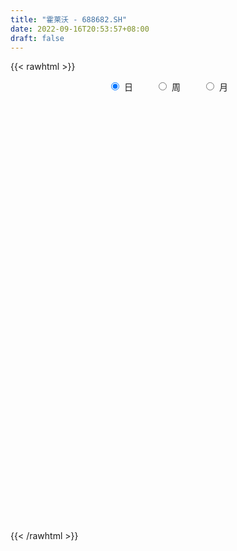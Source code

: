 ```yaml
---
title: "霍莱沃 - 688682.SH"
date: 2022-09-16T20:53:57+08:00
draft: false
---
```

{{< rawhtml >}}
    <div style="text-align: center">
        <label style="padding: 1rem;"><input style="margin-right: .5rem" type="radio" name="period" value="D" checked onclick="period_change(this)">日</label>
        <label style="padding: 1rem;"><input style="margin-right: .5rem" type="radio" name="period" value="W" onclick="period_change(this)">周</label>
        <label style="padding: 1rem;"><input style="margin-right: .5rem" type="radio" name="period" value="M" onclick="period_change(this)">月</label>
    </div>
    <div id="chart" style="height: 700px;"></div> 
    <script type="text/javascript">
        const D_v = [63483.1,44118.74,27507.6,19238.45,16307.64,13923.57,10720.46,11139.94,18032.72,8256.19,7129.78,10969.49,9507.87,8092.92,5435.3,6164.97,6404.28,7325.13,6624.06,5702.15,5907.71,3489.37,3836.79,4990.1,6204.03,4384.76,11702.09,12551.07,14390.25,11000.32,8778.28,5286.57,9013.99,5680.66,5341.83,7587.58,3989.51,3061.07,4338.43,5808.79,10730.9,9901.05,16680.92,16139.35,10410.91,17706.35,15909.95,11709.84,11124.5,13357.62,26136.52,17839.34,13068.48,11870.87,17210.14,15485.46,14764.85,10189.77,8150.78,7421.13,5997.94,8431.39,6873.78,7659.59,10556.9,7911.39,6433.87,7299.35,6446.53,4659.04,5849.73,4390.34,21506.49,9821.42,8701.9,7686.22,8571.77,6380.51,8277.42,7557.02,6895.56,11111.62,7368.55,5400.63,6529.5,5196.71,6652.79,5258.05,2934.32,4801.84,3965.91,2902.05,4507.54,2146.73,2898.57,2813.74,2194.43,5878.46,5568.17,3181.71,3076.69,2195.89,3283.17,3614.65,3550.05,3831.34,3219.5,2178.39,2988.86,1650.0,2902.48,1852.85,3932.03,2941.71,2704.58,2221.21,1697.01,2353.27,1415.0,1480.49,4206.1,2937.44,2143.88,6970.54,5506.31,6876.4,3982.73,11074.64,6842.77,6393.81,3820.71,4958.38,6742.07,3663.82,4071.04,3190.05,5004.37,3781.86,4083.02,3105.18,1609.3,2823.44,1915.35,3702.61,3917.41,3651.65,2278.5,6289.38,4376.83,8400.25,6546.1,5296.95,3119.92,4310.14,4311.44,9202.09,5579.65,3962.17,3013.97,3385.38,4024.86,5537.2,3450.53,3892.48,2899.9,3878.2,2110.59,3053.01,2072.33,2390.2,2504.81,2959.97,2630.87,2423.07,3423.42,1734.17,2076.46,2147.88,1462.96,2358.75,3650.53,2068.63,4117.88,1948.66,2131.77,2222.29,2845.18,1904.76,1384.9,1012.55,2800.04,2436.83,1235.52,1693.51,784.81,944.45,1732.97,1273.64,1203.63,1355.25,1809.93,939.6,1141.11,2006.99,2723.27,2956.52,2055.77,1904.85,4240.16,5259.11,1970.76,1549.67,1230.91,1886.13,2769.66,1387.95,1429.6,1144.76,1403.47,2128.48,2072.29,5042.26,5657.34,3829.29,2580.19,3322.41,2144.28,1685.81,4837.67,2012.95,1616.56,1563.71,2310.22,2449.63,2329.51,2010.07,1901.5,1897.99,1724.75,3412.69,1352.43,1360.72,1821.21,1653.98,1863.76,2943.4,2679.52,1711.98,2225.7,3304.03,3066.14,1915.91,1564.89,1425.38,1918.11,1326.23,828.65,1136.02,879.32,1250.4,1300.09,1113.14,3078.07,3115.17,1986.8,2840.63,1964.49,2171.88,2033.38,1770.44,3463.68,3629.48,3189.54,3189.96,2370.47,2136.8,2337.66,1782.02,1563.34,1555.9,1074.43,2564.24,1816.4,3165.82,5290.04,2325.11,3930.45,5011.13,3123.01,2370.96,2661.11,3476.72,2894.82,3160.25,2659.32,1910.88,1875.08,1413.67,1873.28,2165.57,3269.98,3077.72,2695.48,3582.89,3048.61,1619.64,2804.72,5523.17,8000.9,4150.01,6743.79,4667.28,7535.66,15897.0,4889.41,14758.51,11402.72,6683.81,7344.05,10519.09,7922.32,4514.89,5462.67,3006.98,4283.35,4053.96,3741.42,2202.95,4609.54,3101.72,2926.48,3127.65,3031.46,3407.73,3504.05,4667.69,5035.28,4114.99,4677.97,2356.61,2260.15,3277.83,4749.56,4780.04,4184.15]
const D_histogram = [0.0,-1.135954416,-1.5886143781,-1.7062640422,-1.8042668953,-1.7026544652,-1.4307861457,-1.4888592863,-1.8947144441,-2.1240925001,-2.0702774148,-1.6596517442,-1.2601071624,-1.1248969798,-1.0303406935,-0.7156232114,-0.3837172394,0.0541185665,0.2302252834,0.510773757,0.5167195968,0.5507242443,0.664371834,0.8191898915,0.9668555237,0.9979853566,1.4461150381,1.7325167669,2.2463944077,2.1700732923,1.8135029561,1.620030236,1.6443619302,1.4262143606,1.267210682,0.8731174171,0.4881897167,0.1523233897,0.0654929143,0.1723409965,0.5739167288,0.7696347864,1.4682314521,2.1663623913,2.709071225,4.3080251791,4.9552376905,4.8470997239,3.8415000868,4.4622601811,5.9614001815,6.6272475415,6.7756767523,6.7329275252,4.8367224217,4.6094304328,3.8098977414,2.4417796619,1.0387076325,0.1558854328,-0.5827596083,-0.7672386912,-1.1086046205,-1.3600420297,-2.4775912441,-3.5817376625,-4.2572507493,-5.2475941088,-5.2265023311,-5.1114024527,-4.3082653484,-1.7391878472,0.1225255844,0.6286901757,1.3829997087,1.8378852873,2.0847210856,2.0309400543,1.551441406,1.2223807811,0.7838192333,-0.7366560636,-1.9138349347,-2.3375198659,-3.2486507077,-3.2065347468,-3.4316763623,-3.8704382627,-4.0494249297,-4.3966980754,-4.313873902,-4.1065923368,-4.3927013149,-4.3127457725,-4.3493451898,-4.0329907202,-3.4849344686,-2.7779776343,-2.6990421544,-2.2656960679,-2.0330071829,-1.8334569134,-1.9711130679,-2.0742041215,-2.0938063978,-2.451587426,-2.2324535956,-2.1373905078,-2.255497824,-1.9993826787,-2.1704358268,-1.8780054933,-1.0380878316,-0.1966225987,0.2696597381,0.7967296534,1.4154172243,1.7572036532,1.8313978186,1.7789464318,1.7779136401,1.5696237639,1.5131865263,2.3115056318,2.6073635392,3.1565116462,2.9720025151,1.7242819129,0.7561513673,0.5955834811,0.3438867269,0.6460924228,1.2921986323,1.3939857529,1.7038575711,1.7111251327,1.8958640342,2.1740040975,1.9321079077,1.4925172103,1.1815922207,0.906844444,0.6045663834,0.6983612596,0.9400864244,1.0076373765,0.8708368352,1.3054754161,1.4911421358,1.5618715596,2.0204382377,2.1790796124,2.1613397001,1.8427036609,1.0761120442,1.6261875758,1.8381332863,1.8611363519,1.7787731857,1.5349054404,1.3988446317,1.6935928521,1.5306765279,0.9678938772,0.5927644851,0.7313669624,0.3846749443,-0.2048586573,-0.7090983649,-1.2358510468,-1.7673442534,-1.735126819,-1.7244830552,-1.8765129845,-2.5113738295,-2.8284804376,-3.1747965099,-3.2683320386,-3.4686839806,-3.4706034097,-3.3037622888,-2.9947090477,-1.7545679033,-1.0895139498,-0.8772821148,-0.6057229468,-0.4885230298,-0.397798028,-0.8629464821,-1.0981321769,-1.6734041123,-1.9626340137,-1.9827437301,-2.1547091319,-2.1226640496,-1.8625881746,-2.1792660066,-1.9475322451,-1.4435914317,-1.0059528588,-0.4160928625,-0.1622096083,0.1463956759,0.3374949568,1.2999516638,1.8826176841,2.1209272942,2.3934703832,2.6064630341,2.8913835151,2.5935931101,2.2689311212,1.6291206627,1.0941094996,0.3912372616,-0.0618047116,-0.296715419,-0.6065531696,-1.2443957417,-1.4708116494,-1.6302629755,-2.0802831825,-2.4939175078,-2.4387344553,-2.2657296292,-2.3801604582,-2.1227912544,-1.9307706351,-2.09361398,-1.7916563659,-1.5591987064,-1.3814870639,-1.2417037072,-1.1295524691,-0.9461277466,-0.9411928989,-0.8477726363,-0.913731073,-0.8468538793,-0.3747379921,0.0422137088,0.3834907567,0.8883156281,1.0791493058,1.1794168248,0.9852313217,0.5506046886,0.4750082483,0.0842369087,0.6827998291,1.2833164235,1.8570342996,2.1511802257,2.3365653022,2.3927887703,2.3685897407,2.1590272948,2.1309941241,2.0104123937,1.8386673892,1.7034843617,1.6103760211,1.9800862667,1.9944043513,1.8393855365,2.0039984023,1.7648018501,1.7953924863,1.8636640334,1.9509175542,2.2356919733,2.4883131013,2.5908242482,2.1750702661,1.5942663941,1.2067742098,0.7857008519,0.5278734512,0.1440854691,0.064898919,-0.0739986612,-0.1541655071,-2.7048304614,-4.1624284195,-4.8770962228,-4.906498503,-4.6997964646,-4.2054720052,-3.8120428729,-3.4069967427,-3.1408779966,-2.8601379031,-2.6952177839,-2.4822257281,-1.9753004736,-1.524471745,-1.2476626941,-1.1011655676,-0.9898229656,-0.5709670896,-0.0808555276,0.349275643,0.7446332519,1.1959667291,1.4396574192,1.4994932722,1.604102235,1.8163408201,2.1260844032,2.3380130293,2.4045479584,2.4526712224,2.6413239128,2.6290085268,2.6162100054,3.3253380794,3.9712286148,3.9034165086,3.6771269903,2.9835696513,2.0196752147,1.4447202538,0.9565974289,0.6114012478,0.5518186005,0.0942924867,-0.3087279751,-0.5759826182,-1.0478675986,-1.4658086943,-1.7353440414,-1.7399762823,-1.7147626609,-1.8897029735,-1.9500655121,-1.7567818018,-1.7042069804,-1.5478827765,-1.2692941708,-1.0789460968,-0.9463192895,-0.6159886547,-0.332730529,-0.4185371243,-0.3811316614]
const D_fast = [0.0,-1.4199430199,-2.2697565767,-2.8139722513,-3.3630418282,-3.6870930144,-3.7729212313,-4.2032091935,-5.0827429623,-5.8431441434,-6.3068984118,-6.3111856772,-6.226667886,-6.3726819484,-6.5357108354,-6.3998991562,-6.163922494,-5.7125570465,-5.4788940088,-5.070652096,-4.9355263569,-4.7638406484,-4.4841001002,-4.1244845698,-3.7351050566,-3.4544788847,-2.6448204436,-1.9252895231,-0.8498132803,-0.3836160727,-0.2868106699,-0.0752758309,0.3601463458,0.4985523663,0.6563513583,0.4805374476,0.2176571764,-0.0801283031,-0.15058555,-0.0006522187,0.5444026959,0.93252945,1.9981839788,3.2379055158,4.4578821558,7.1338424047,9.0198643386,10.123501303,10.0782766876,11.8146018272,14.804091873,17.1267511184,18.9690995172,20.6095821714,19.9225576734,20.8476232927,21.0005650366,20.2428918726,19.0994967513,18.2556459098,17.3713109666,16.9950222109,16.3765051265,15.7850572098,14.0481101844,12.0485293505,10.3087035763,8.0064616896,6.7209278846,5.5581771497,5.284247917,7.4185284564,9.3108732841,9.9742104193,11.0742698795,11.9886267798,12.7566428496,13.2105968319,13.118958535,13.0954931054,12.852886366,11.1482470531,9.4926094484,8.4845445507,6.761251032,6.0017333062,4.9186726001,3.5123011341,2.3209582347,0.8745105701,-0.1211337321,-0.940500251,-2.3247845579,-3.3230154586,-4.4469511733,-5.1388443838,-5.4620217494,-5.4495593236,-6.0453843823,-6.1784623128,-6.4540252235,-6.7128391823,-7.3432736038,-7.9649156878,-8.5079695635,-9.4786474483,-9.8176270167,-10.2569115559,-10.9388933281,-11.1826238524,-11.8962859572,-12.0733569971,-11.4929612933,-10.7006517101,-10.1669544388,-9.4407021101,-8.4681602331,-7.687072891,-7.1550292708,-6.7627440497,-6.3192984314,-6.1351823666,-5.8133229726,-4.4371274591,-3.489428667,-2.1511526484,-1.5926611507,-2.4093112747,-3.1884039785,-3.2000759944,-3.3658010668,-2.9020722653,-1.9329163978,-1.4826328389,-0.746796628,-0.3117477832,0.3469571269,1.1685982146,1.4097290016,1.3432676069,1.3277406724,1.2797040067,1.128567542,1.396952733,1.873699504,2.1931598003,2.2740684677,3.0350759027,3.5935281563,4.05472547,5.0184017075,5.7218129853,6.244407998,6.3864478741,5.8888842684,6.845506694,7.516985726,8.0052728796,8.3676030099,8.5074616247,8.7211119739,9.4392584073,9.6590112151,9.3382020337,9.1112637629,9.4327079808,9.1821846987,8.5414364328,7.859922134,7.0242066904,6.0508774204,5.64931315,5.2288361501,4.6076779747,3.3449736723,2.3207469548,1.180731755,0.2701132166,-0.7974097205,-1.666980002,-2.3260794533,-2.7657034741,-1.9642043055,-1.5715288395,-1.5786175332,-1.4584891019,-1.4634199423,-1.4721444476,-2.1530295221,-2.6627482612,-3.6563712247,-4.4362596294,-4.9520552784,-5.6626979632,-6.1613188933,-6.3668900619,-7.2283843956,-7.4835336953,-7.3404907399,-7.1543403817,-6.668503601,-6.4551727489,-6.1099685457,-5.8344955256,-4.5470509027,-3.4937304613,-2.7251890277,-1.8542783429,-0.9896699335,0.0180964264,0.3687042989,0.6112750902,0.3787447975,0.1172610092,-0.4878019134,-0.9562950645,-1.2653846267,-1.7268606696,-2.6758021771,-3.2699209972,-3.8369380671,-4.8070290699,-5.844142772,-6.3986433333,-6.7920709146,-7.5015418582,-7.774870468,-8.0655425074,-8.7517893473,-8.8977458247,-9.0550878418,-9.2227479653,-9.3933905353,-9.5636274146,-9.6167346287,-9.8470980057,-9.9656209023,-10.2600121072,-10.4048483833,-10.0264169942,-9.598911866,-9.1617621289,-8.4348583505,-7.9742373464,-7.5791156212,-7.5269932939,-7.8239687548,-7.780813133,-8.1505252455,-7.3812623679,-6.4599166675,-5.4219402166,-4.5899992341,-3.820472832,-3.1660521713,-2.5981037657,-2.2679093879,-1.7631940276,-1.3811726596,-1.0932508167,-0.8025627539,-0.4930770892,0.3716547231,0.8845738955,1.1894014648,1.8550139312,2.0570178415,2.5364565993,3.0706441548,3.6456270641,4.4893244766,5.3640238798,6.1142410888,6.2422546732,6.0600173998,5.9742187679,5.749570623,5.6237115851,5.2759449703,5.21298315,5.0555859044,4.9368776817,1.7100051121,-0.7881999509,-2.7221418099,-3.9781687159,-4.9464157936,-5.5034593355,-6.0630409214,-6.5097439769,-7.0288447299,-7.4631391122,-7.9720234389,-8.3795878153,-8.3664876792,-8.2967768867,-8.3318835093,-8.4606777748,-8.5967909141,-8.3206768106,-7.8507791305,-7.3333290492,-6.7518131273,-6.0014879677,-5.3978829228,-4.9631737518,-4.4575392303,-3.7912154402,-2.9499507563,-2.1535188728,-1.4858469542,-0.8245558846,0.0244277841,0.6693645297,1.3106185096,2.8510811035,4.4897787926,5.3978208135,6.0908130429,6.1431481167,5.6841724837,5.4703975862,5.2214241186,5.0290782494,5.1074502522,4.6734972601,4.1932948046,3.7820445069,3.0481926269,2.2637993577,1.5604280002,1.1208016888,0.7173246449,0.0699585889,-0.4779203277,-0.7238320678,-1.0973089916,-1.3279554818,-1.3666904189,-1.446078869,-1.5500318841,-1.373698413,-1.1736229195,-1.3640637959,-1.4219412484]
const D_slow = [0.0,-0.283988604,-0.6811421985,-1.1077082091,-1.5587749329,-1.9844385492,-2.3421350856,-2.7143499072,-3.1880285182,-3.7190516432,-4.236620997,-4.651533933,-4.9665607236,-5.2477849686,-5.5053701419,-5.6842759448,-5.7802052546,-5.766675613,-5.7091192922,-5.5814258529,-5.4522459537,-5.3145648927,-5.1484719342,-4.9436744613,-4.7019605804,-4.4524642412,-4.0909354817,-3.65780629,-3.096207688,-2.553689365,-2.1003136259,-1.6953060669,-1.2842155844,-0.9276619943,-0.6108593237,-0.3925799695,-0.2705325403,-0.2324516929,-0.2160784643,-0.1729932152,-0.029514033,0.1628946636,0.5299525267,1.0715431245,1.7488109308,2.8258172255,4.0646266482,5.2764015791,6.2367766008,7.3523416461,8.8426916915,10.4995035768,12.1934227649,13.8766546462,15.0858352516,16.2381928598,17.1906672952,17.8011122107,18.0607891188,18.099760477,17.9540705749,17.7622609021,17.485109747,17.1450992396,16.5257014285,15.6302670129,14.5659543256,13.2540557984,11.9474302156,10.6695796024,9.5925132654,9.1577163036,9.1883476997,9.3455202436,9.6912701708,10.1507414926,10.671921764,11.1796567776,11.5675171291,11.8731123243,12.0690671327,11.8849031168,11.4064443831,10.8220644166,10.0099017397,9.208268053,8.3503489624,7.3827393967,6.3703831643,5.2712086455,4.19274017,3.1660920858,2.067916757,0.9897303139,-0.0976059835,-1.1058536636,-1.9770872807,-2.6715816893,-3.3463422279,-3.9127662449,-4.4210180406,-4.8793822689,-5.3721605359,-5.8907115663,-6.4141631657,-7.0270600222,-7.5851734211,-8.1195210481,-8.6833955041,-9.1832411737,-9.7258501304,-10.1953515038,-10.4548734617,-10.5040291114,-10.4366141769,-10.2374317635,-9.8835774574,-9.4442765441,-8.9864270895,-8.5416904815,-8.0972120715,-7.7048061305,-7.326509499,-6.748633091,-6.0967922062,-5.3076642946,-4.5646636659,-4.1335931876,-3.9445553458,-3.7956594755,-3.7096877938,-3.5481646881,-3.22511503,-2.8766185918,-2.450654199,-2.0228729159,-1.5489069073,-1.0054058829,-0.522378906,-0.1492496034,0.1461484517,0.3728595627,0.5240011586,0.6985914735,0.9336130796,1.1855224237,1.4032316325,1.7296004865,2.1023860205,2.4928539104,2.9979634698,3.5427333729,4.0830682979,4.5437442132,4.8127722242,5.2193191182,5.6788524397,6.1441365277,6.5888298242,6.9725561843,7.3222673422,7.7456655552,8.1283346872,8.3703081565,8.5184992778,8.7013410184,8.7975097544,8.7462950901,8.5690204989,8.2600577372,7.8182216738,7.3844399691,6.9533192053,6.4841909592,5.8563475018,5.1492273924,4.3555282649,3.5384452552,2.6712742601,1.8036234077,0.9776828355,0.2290055736,-0.2096364023,-0.4820148897,-0.7013354184,-0.8527661551,-0.9748969125,-1.0743464196,-1.2900830401,-1.5646160843,-1.9829671124,-2.4736256158,-2.9693115483,-3.5079888313,-4.0386548437,-4.5043018873,-5.049118389,-5.5360014503,-5.8968993082,-6.1483875229,-6.2524107385,-6.2929631406,-6.2563642216,-6.1719904824,-5.8470025665,-5.3763481454,-4.8461163219,-4.2477487261,-3.5961329676,-2.8732870888,-2.2248888112,-1.657656031,-1.2503758653,-0.9768484904,-0.879039175,-0.8944903529,-0.9686692076,-1.1203075,-1.4314064355,-1.7991093478,-2.2066750917,-2.7267458873,-3.3502252643,-3.9599088781,-4.5263412854,-5.1213813999,-5.6520792135,-6.1347718723,-6.6581753673,-7.1060894588,-7.4958891354,-7.8412609014,-8.1516868282,-8.4340749454,-8.6706068821,-8.9059051068,-9.1178482659,-9.3462810342,-9.557994504,-9.651679002,-9.6411255748,-9.5452528856,-9.3231739786,-9.0533866522,-8.758532446,-8.5122246156,-8.3745734434,-8.2558213813,-8.2347621542,-8.0640621969,-7.743233091,-7.2789745161,-6.7411794597,-6.1570381342,-5.5588409416,-4.9666935064,-4.4269366827,-3.8941881517,-3.3915850533,-2.931918206,-2.5060471155,-2.1034531103,-1.6084315436,-1.1098304558,-0.6499840717,-0.1489844711,0.2922159914,0.741064113,1.2069801214,1.6947095099,2.2536325032,2.8757107786,3.5234168406,4.0671844071,4.4657510057,4.7674445581,4.9638697711,5.0958381339,5.1318595012,5.1480842309,5.1295845656,5.0910431888,4.4148355735,3.3742284686,2.1549544129,0.9283297871,-0.246619329,-1.2979873303,-2.2509980485,-3.1027472342,-3.8879667333,-4.6030012091,-5.2768056551,-5.8973620871,-6.3911872055,-6.7723051418,-7.0842208153,-7.3595122072,-7.6069679486,-7.749709721,-7.7699236029,-7.6826046921,-7.4964463792,-7.1974546969,-6.8375403421,-6.462667024,-6.0616414653,-5.6075562603,-5.0760351595,-4.4915319021,-3.8903949126,-3.277227107,-2.6168961288,-1.9596439971,-1.3055914957,-0.4742569759,0.5185501778,1.494404305,2.4136860525,3.1595784654,3.664497269,4.0256773325,4.2648266897,4.4176770016,4.5556316518,4.5792047734,4.5020227797,4.3580271251,4.0960602255,3.7296080519,3.2957720416,2.860777971,2.4320873058,1.9596615624,1.4721451844,1.0329497339,0.6068979888,0.2199272947,-0.097396248,-0.3671327722,-0.6037125946,-0.7577097583,-0.8408923905,-0.9455266716,-1.0408095869]
const D_data = [['2021-04-20', 128.0, 103.51, 103.51, 141.0],['2021-04-21', 94.58, 85.71, 85.2, 94.98],['2021-04-22', 87.98, 88.8, 86.86, 95.95],['2021-04-23', 87.68, 90.0, 87.55, 95.6],['2021-04-26', 90.5, 88.06, 87.3, 94.46],['2021-04-27', 87.19, 88.91, 85.53, 91.4],['2021-04-28', 89.5, 90.49, 87.21, 91.39],['2021-04-29', 90.16, 85.4, 84.84, 90.88],['2021-04-30', 85.63, 78.0, 77.5, 86.0],['2021-05-06', 78.22, 76.38, 74.7, 78.45],['2021-05-07', 76.37, 77.2, 74.61, 77.66],['2021-05-10', 76.55, 80.8, 75.18, 81.99],['2021-05-11', 80.15, 81.0, 79.04, 83.69],['2021-05-12', 81.0, 77.45, 76.36, 81.0],['2021-05-13', 75.7, 75.93, 75.3, 78.68],['2021-05-14', 76.42, 78.3, 75.57, 79.27],['2021-05-17', 77.69, 79.01, 77.5, 81.89],['2021-05-18', 78.55, 81.47, 78.52, 82.49],['2021-05-19', 81.14, 79.15, 78.63, 82.88],['2021-05-20', 79.1, 81.19, 78.66, 81.59],['2021-05-21', 80.98, 78.15, 77.0, 81.33],['2021-05-24', 77.55, 78.27, 77.55, 79.55],['2021-05-25', 78.27, 79.41, 78.1, 80.0],['2021-05-26', 79.38, 80.53, 78.53, 81.35],['2021-05-27', 80.01, 81.29, 79.02, 82.08],['2021-05-28', 80.99, 80.45, 79.8, 81.95],['2021-05-31', 80.46, 87.35, 80.46, 88.5],['2021-06-01', 86.0, 88.04, 86.0, 92.5],['2021-06-02', 89.1, 94.18, 88.0, 94.96],['2021-06-03', 92.6, 89.34, 88.8, 94.01],['2021-06-04', 88.8, 85.92, 85.18, 90.62],['2021-06-07', 86.2, 87.58, 86.08, 88.88],['2021-06-08', 90.0, 90.95, 87.5, 92.99],['2021-06-09', 89.88, 88.46, 87.83, 91.77],['2021-06-10', 88.04, 89.15, 87.53, 89.48],['2021-06-11', 89.42, 85.49, 84.82, 89.75],['2021-06-15', 86.0, 83.99, 82.95, 86.0],['2021-06-16', 83.77, 82.87, 82.51, 84.74],['2021-06-17', 82.38, 84.9, 82.38, 85.49],['2021-06-18', 84.03, 87.45, 84.02, 88.98],['2021-06-21', 87.0, 92.81, 86.98, 93.65],['2021-06-22', 93.0, 92.4, 91.6, 97.5],['2021-06-23', 92.27, 102.08, 92.27, 103.53],['2021-06-24', 102.15, 107.44, 102.05, 114.79],['2021-06-25', 109.09, 111.02, 106.0, 113.88],['2021-06-28', 115.88, 133.22, 113.33, 133.22],['2021-06-29', 129.66, 131.6, 126.0, 137.7],['2021-06-30', 129.8, 128.2, 126.4, 137.77],['2021-07-01', 129.81, 118.24, 118.24, 129.81],['2021-07-02', 123.0, 141.89, 120.44, 141.89],['2021-07-05', 141.82, 164.0, 136.55, 170.25],['2021-07-06', 164.0, 165.87, 157.0, 179.88],['2021-07-07', 166.0, 168.6, 150.02, 176.03],['2021-07-08', 165.0, 173.78, 160.0, 174.88],['2021-07-09', 169.98, 152.0, 148.96, 173.85],['2021-07-12', 155.5, 173.19, 155.5, 174.0],['2021-07-13', 175.0, 169.0, 155.42, 175.0],['2021-07-14', 163.79, 161.0, 158.6, 169.02],['2021-07-15', 158.79, 157.0, 149.0, 161.78],['2021-07-16', 159.36, 160.38, 157.0, 167.0],['2021-07-19', 160.0, 160.19, 157.02, 165.65],['2021-07-20', 159.99, 166.64, 159.99, 172.12],['2021-07-21', 166.4, 165.01, 158.5, 167.57],['2021-07-22', 163.0, 166.01, 160.88, 171.58],['2021-07-23', 161.8, 152.3, 150.0, 163.72],['2021-07-26', 152.3, 146.3, 146.0, 159.05],['2021-07-27', 146.3, 145.85, 143.52, 154.47],['2021-07-28', 142.94, 135.55, 130.13, 146.69],['2021-07-29', 140.0, 143.19, 138.0, 147.03],['2021-07-30', 140.39, 142.2, 140.01, 146.98],['2021-08-02', 143.36, 150.98, 141.22, 152.08],['2021-08-03', 175.0, 181.18, 164.51, 181.18],['2021-08-04', 200.0, 185.0, 167.09, 200.0],['2021-08-05', 180.3, 176.06, 174.7, 184.88],['2021-08-06', 178.01, 184.76, 176.62, 189.98],['2021-08-09', 185.19, 187.0, 181.99, 195.0],['2021-08-10', 184.07, 189.36, 182.23, 194.99],['2021-08-11', 187.0, 189.33, 181.02, 190.98],['2021-08-12', 189.0, 185.61, 184.33, 199.2],['2021-08-13', 184.01, 188.09, 181.0, 191.77],['2021-08-16', 187.0, 187.15, 183.16, 191.99],['2021-08-17', 188.19, 170.0, 168.99, 189.88],['2021-08-18', 175.0, 167.58, 163.0, 175.0],['2021-08-19', 167.18, 172.56, 167.18, 174.27],['2021-08-20', 172.47, 162.07, 160.0, 172.47],['2021-08-23', 165.0, 170.44, 162.12, 173.01],['2021-08-24', 170.38, 165.18, 162.41, 173.01],['2021-08-25', 162.01, 158.89, 156.08, 165.68],['2021-08-26', 159.0, 158.27, 156.0, 162.0],['2021-08-27', 160.73, 152.17, 149.88, 161.88],['2021-08-30', 152.2, 154.02, 150.96, 159.73],['2021-08-31', 151.57, 153.51, 150.1, 157.12],['2021-09-01', 153.05, 144.07, 143.51, 153.05],['2021-09-02', 140.31, 144.82, 140.24, 148.98],['2021-09-03', 142.67, 140.06, 137.05, 144.82],['2021-09-06', 141.4, 141.79, 135.16, 143.5],['2021-09-07', 141.83, 143.8, 139.54, 144.44],['2021-09-08', 144.35, 146.35, 143.26, 153.2],['2021-09-09', 144.0, 137.98, 136.0, 145.74],['2021-09-10', 140.0, 141.3, 137.36, 142.87],['2021-09-13', 141.5, 138.27, 133.14, 141.5],['2021-09-14', 137.97, 136.81, 135.48, 140.71],['2021-09-15', 136.81, 130.49, 130.3, 136.81],['2021-09-16', 129.96, 127.84, 125.5, 132.87],['2021-09-17', 122.88, 126.0, 122.25, 129.92],['2021-09-22', 124.0, 117.95, 117.01, 125.53],['2021-09-23', 114.96, 121.88, 114.96, 125.0],['2021-09-24', 122.19, 118.3, 117.48, 122.6],['2021-09-27', 115.51, 112.6, 112.0, 120.44],['2021-09-28', 116.0, 114.68, 111.8, 116.88],['2021-09-29', 114.59, 106.53, 105.89, 114.93],['2021-09-30', 106.73, 109.62, 106.53, 110.8],['2021-10-08', 112.9, 116.91, 110.81, 119.38],['2021-10-11', 118.09, 119.5, 114.15, 122.0],['2021-10-12', 117.0, 116.88, 115.26, 120.99],['2021-10-13', 115.21, 119.29, 113.27, 121.0],['2021-10-14', 118.51, 123.0, 118.51, 123.88],['2021-10-15', 121.26, 122.03, 118.65, 123.5],['2021-10-18', 121.9, 119.93, 118.4, 122.21],['2021-10-19', 118.6, 118.6, 118.51, 120.88],['2021-10-20', 116.2, 119.34, 113.72, 121.0],['2021-10-21', 119.13, 116.39, 114.0, 119.36],['2021-10-22', 116.16, 117.74, 114.0, 117.82],['2021-10-25', 117.0, 131.0, 113.45, 133.01],['2021-10-26', 127.0, 128.73, 125.75, 133.44],['2021-10-27', 128.73, 135.7, 127.32, 137.98],['2021-10-28', 137.5, 129.25, 128.03, 137.5],['2021-10-29', 128.25, 113.3, 112.01, 129.01],['2021-11-01', 112.3, 111.21, 110.82, 115.86],['2021-11-02', 114.99, 118.26, 113.0, 119.97],['2021-11-03', 118.2, 115.84, 114.37, 119.56],['2021-11-04', 116.09, 122.8, 116.09, 124.84],['2021-11-05', 123.14, 129.98, 120.56, 136.02],['2021-11-08', 132.32, 125.83, 124.31, 133.97],['2021-11-09', 124.89, 130.42, 123.18, 131.57],['2021-11-10', 130.73, 128.54, 126.68, 131.81],['2021-11-11', 127.12, 132.48, 127.12, 136.49],['2021-11-12', 132.4, 136.36, 131.69, 136.98],['2021-11-15', 135.37, 131.48, 130.8, 139.06],['2021-11-16', 132.99, 128.48, 125.99, 132.99],['2021-11-17', 130.24, 129.13, 127.05, 130.51],['2021-11-18', 131.0, 128.87, 126.88, 131.0],['2021-11-19', 127.11, 127.63, 125.19, 129.78],['2021-11-22', 126.39, 132.64, 126.39, 133.88],['2021-11-23', 133.5, 136.18, 132.69, 137.97],['2021-11-24', 134.04, 135.77, 134.04, 139.49],['2021-11-25', 133.95, 133.96, 133.64, 138.54],['2021-11-26', 132.5, 143.03, 132.5, 146.0],['2021-11-29', 140.0, 142.99, 138.0, 145.88],['2021-11-30', 145.13, 143.8, 142.11, 153.2],['2021-12-01', 144.05, 151.93, 144.05, 154.86],['2021-12-02', 154.21, 152.0, 148.0, 157.0],['2021-12-03', 151.33, 152.46, 150.15, 156.69],['2021-12-06', 150.26, 150.0, 147.04, 153.95],['2021-12-07', 153.0, 143.28, 142.2, 153.0],['2021-12-08', 143.5, 161.0, 142.61, 165.55],['2021-12-09', 157.51, 161.0, 157.51, 165.0],['2021-12-10', 157.44, 161.6, 157.44, 165.97],['2021-12-13', 166.39, 162.49, 159.38, 166.39],['2021-12-14', 162.49, 161.88, 158.66, 164.2],['2021-12-15', 161.82, 164.4, 160.03, 169.16],['2021-12-16', 161.41, 172.55, 161.41, 178.2],['2021-12-17', 170.0, 169.6, 164.0, 175.0],['2021-12-20', 169.1, 164.8, 163.0, 173.08],['2021-12-21', 162.48, 166.44, 161.31, 168.0],['2021-12-22', 166.21, 174.0, 163.13, 176.99],['2021-12-23', 172.01, 169.05, 169.01, 174.77],['2021-12-24', 167.02, 164.79, 164.07, 171.47],['2021-12-27', 164.46, 163.76, 161.0, 166.08],['2021-12-28', 162.32, 161.1, 159.02, 165.61],['2021-12-29', 160.54, 158.11, 156.0, 163.02],['2021-12-30', 154.54, 163.5, 154.54, 167.15],['2021-12-31', 164.7, 162.98, 160.19, 169.05],['2022-01-04', 164.91, 160.07, 158.84, 165.26],['2022-01-05', 161.97, 151.0, 149.73, 161.97],['2022-01-06', 149.1, 151.04, 148.3, 155.4],['2022-01-07', 150.11, 147.14, 146.7, 154.77],['2022-01-10', 146.87, 147.09, 144.91, 152.5],['2022-01-11', 147.11, 142.69, 141.56, 150.54],['2022-01-12', 141.37, 142.16, 139.34, 143.52],['2022-01-13', 143.53, 142.2, 136.98, 143.84],['2022-01-14', 146.84, 142.83, 140.0, 146.84],['2022-01-17', 141.16, 156.8, 141.16, 156.87],['2022-01-18', 162.49, 153.57, 151.12, 162.77],['2022-01-19', 154.73, 149.4, 148.52, 157.0],['2022-01-20', 148.72, 150.75, 145.5, 153.5],['2022-01-21', 148.37, 149.3, 142.0, 151.82],['2022-01-24', 149.68, 149.03, 146.0, 151.5],['2022-01-25', 149.0, 140.37, 140.05, 149.53],['2022-01-26', 136.1, 140.36, 136.1, 142.98],['2022-01-27', 139.19, 132.53, 129.11, 139.27],['2022-01-28', 128.0, 131.99, 125.53, 135.0],['2022-02-07', 132.32, 132.55, 130.22, 136.0],['2022-02-08', 132.82, 128.0, 123.01, 132.84],['2022-02-09', 127.6, 127.92, 125.05, 129.99],['2022-02-10', 126.02, 129.36, 126.02, 129.74],['2022-02-11', 128.96, 119.67, 118.88, 128.96],['2022-02-14', 118.03, 123.9, 118.03, 124.88],['2022-02-15', 121.9, 127.13, 121.88, 127.82],['2022-02-16', 129.25, 127.01, 126.88, 132.68],['2022-02-17', 126.1, 130.25, 126.1, 132.22],['2022-02-18', 129.97, 127.2, 127.0, 129.98],['2022-02-21', 130.79, 128.51, 126.16, 130.79],['2022-02-22', 129.68, 127.7, 123.94, 129.78],['2022-02-23', 129.62, 140.3, 125.1, 141.55],['2022-02-24', 144.51, 140.21, 133.14, 144.51],['2022-02-25', 141.1, 139.0, 136.18, 144.28],['2022-02-28', 139.05, 141.98, 135.07, 142.35],['2022-03-01', 136.23, 144.0, 135.0, 147.43],['2022-03-02', 144.35, 148.0, 139.39, 148.88],['2022-03-03', 147.99, 142.5, 141.3, 148.0],['2022-03-04', 140.06, 142.15, 140.0, 145.1],['2022-03-07', 140.14, 136.94, 136.81, 142.58],['2022-03-08', 137.2, 136.0, 132.3, 139.99],['2022-03-09', 136.0, 131.0, 129.0, 137.59],['2022-03-10', 134.0, 131.0, 128.14, 134.1],['2022-03-11', 130.0, 131.59, 125.56, 133.0],['2022-03-14', 129.0, 128.66, 127.03, 131.64],['2022-03-15', 126.2, 121.05, 121.05, 128.5],['2022-03-16', 124.5, 122.54, 119.0, 124.5],['2022-03-17', 122.54, 120.8, 120.31, 128.48],['2022-03-18', 119.1, 113.66, 112.42, 119.51],['2022-03-21', 112.0, 109.5, 107.88, 115.4],['2022-03-22', 109.48, 111.9, 105.58, 114.6],['2022-03-23', 111.89, 111.5, 109.0, 115.2],['2022-03-24', 110.84, 105.5, 104.58, 111.3],['2022-03-25', 105.99, 107.97, 105.31, 108.88],['2022-03-28', 107.97, 105.9, 104.57, 110.27],['2022-03-29', 105.0, 99.0, 98.05, 106.75],['2022-03-30', 101.99, 102.66, 99.9, 103.28],['2022-03-31', 104.9, 100.85, 100.3, 104.9],['2022-04-01', 100.97, 99.0, 98.66, 101.44],['2022-04-06', 99.0, 97.19, 97.0, 102.96],['2022-04-07', 97.19, 95.39, 95.0, 100.14],['2022-04-08', 99.98, 95.03, 94.33, 99.98],['2022-04-11', 95.03, 91.29, 90.54, 95.03],['2022-04-12', 91.0, 90.66, 88.85, 92.0],['2022-04-13', 90.1, 86.71, 86.27, 90.34],['2022-04-14', 87.1, 86.32, 85.03, 88.26],['2022-04-15', 83.76, 91.0, 83.76, 91.97],['2022-04-18', 91.0, 91.21, 88.14, 93.8],['2022-04-19', 92.12, 91.12, 90.0, 92.5],['2022-04-20', 91.16, 94.63, 90.12, 95.5],['2022-04-21', 94.69, 92.06, 91.5, 95.86],['2022-04-22', 91.14, 91.35, 88.5, 94.45],['2022-04-25', 94.5, 87.04, 86.69, 97.39],['2022-04-26', 86.06, 81.73, 80.6, 88.61],['2022-04-27', 80.47, 84.07, 77.07, 84.87],['2022-04-28', 84.07, 77.9, 77.77, 84.07],['2022-04-29', 78.26, 90.01, 78.26, 91.79],['2022-05-05', 90.06, 92.95, 86.08, 96.88],['2022-05-06', 92.56, 95.99, 90.53, 97.6],['2022-05-09', 95.5, 95.45, 93.21, 99.46],['2022-05-10', 92.99, 96.27, 92.18, 97.99],['2022-05-11', 96.3, 96.37, 96.3, 101.86],['2022-05-12', 96.0, 96.61, 94.49, 98.18],['2022-05-13', 98.02, 94.8, 94.6, 98.02],['2022-05-16', 96.0, 97.56, 96.0, 100.69],['2022-05-17', 96.68, 97.14, 95.7, 98.31],['2022-05-18', 99.9, 96.8, 96.38, 100.43],['2022-05-19', 95.88, 97.46, 93.9, 97.89],['2022-05-20', 98.28, 98.37, 96.85, 99.78],['2022-05-23', 97.79, 106.1, 97.79, 106.88],['2022-05-24', 106.8, 104.09, 102.61, 109.76],['2022-05-25', 104.08, 103.0, 100.0, 106.5],['2022-05-26', 102.47, 108.52, 102.02, 108.81],['2022-05-27', 109.97, 104.78, 104.12, 110.96],['2022-05-30', 104.14, 109.1, 103.03, 109.65],['2022-05-31', 109.9, 111.45, 108.21, 111.98],['2022-06-01', 111.42, 113.85, 110.59, 115.8],['2022-06-02', 114.68, 119.3, 112.11, 120.25],['2022-06-06', 119.3, 122.62, 119.3, 124.88],['2022-06-07', 122.98, 124.2, 121.38, 127.71],['2022-06-08', 120.01, 119.31, 116.19, 124.3],['2022-06-09', 117.68, 116.66, 116.05, 120.34],['2022-06-10', 115.98, 118.24, 113.68, 119.88],['2022-06-13', 118.2, 117.12, 115.72, 118.5],['2022-06-14', 117.0, 118.57, 115.7, 120.67],['2022-06-15', 120.0, 116.25, 116.03, 120.4],['2022-06-16', 116.5, 119.63, 116.5, 120.5],['2022-06-17', 118.0, 119.02, 116.8, 121.0],['2022-06-20', 120.0, 119.8, 115.04, 126.82],['2022-06-21', 85.98, 81.22, 81.22, 85.98],['2022-06-22', 81.01, 81.84, 79.0, 85.68],['2022-06-23', 81.85, 82.02, 79.21, 83.42],['2022-06-24', 83.08, 84.88, 82.51, 86.42],['2022-06-27', 85.0, 84.51, 83.3, 87.02],['2022-06-28', 84.66, 86.33, 83.42, 86.61],['2022-06-29', 85.33, 84.0, 83.14, 87.75],['2022-06-30', 83.51, 83.03, 82.28, 84.56],['2022-07-01', 84.71, 79.98, 79.73, 84.71],['2022-07-04', 80.02, 78.63, 77.51, 81.0],['2022-07-05', 80.08, 75.45, 74.82, 80.1],['2022-07-06', 74.5, 74.2, 73.51, 77.83],['2022-07-07', 74.2, 77.17, 73.91, 77.91],['2022-07-08', 76.2, 76.72, 75.0, 78.73],['2022-07-11', 76.48, 74.41, 73.0, 76.5],['2022-07-12', 72.83, 71.95, 71.57, 74.41],['2022-07-13', 71.4, 70.3, 69.51, 73.23],['2022-07-14', 71.5, 73.87, 69.1, 76.0],['2022-07-15', 74.54, 75.86, 73.98, 79.6],['2022-07-18', 76.36, 76.61, 73.99, 79.5],['2022-07-19', 76.6, 77.77, 75.4, 79.55],['2022-07-20', 77.37, 80.5, 76.31, 80.88],['2022-07-21', 79.7, 79.84, 79.05, 82.25],['2022-07-22', 77.87, 78.59, 77.8, 80.5],['2022-07-25', 78.06, 79.95, 78.06, 80.45],['2022-07-26', 80.18, 82.7, 78.26, 83.33],['2022-07-27', 83.91, 86.16, 81.8, 89.9],['2022-07-28', 86.16, 87.46, 84.46, 87.73],['2022-07-29', 87.4, 87.7, 84.0, 90.6],['2022-08-01', 87.88, 89.22, 84.33, 89.66],['2022-08-02', 88.17, 93.25, 87.33, 95.58],['2022-08-03', 97.0, 93.0, 90.18, 100.36],['2022-08-04', 92.8, 94.8, 90.0, 95.73],['2022-08-05', 94.8, 108.0, 94.8, 112.8],['2022-08-08', 108.43, 113.82, 104.1, 117.78],['2022-08-09', 112.89, 109.75, 107.5, 113.52],['2022-08-10', 109.75, 110.29, 107.51, 116.48],['2022-08-11', 110.29, 105.01, 103.68, 112.5],['2022-08-12', 105.97, 99.62, 98.88, 107.82],['2022-08-15', 100.92, 102.26, 98.18, 103.97],['2022-08-16', 102.26, 102.02, 99.53, 106.0],['2022-08-17', 103.55, 102.8, 101.42, 105.0],['2022-08-18', 102.81, 106.39, 100.0, 107.3],['2022-08-19', 104.74, 100.91, 100.1, 109.49],['2022-08-22', 98.1, 99.82, 98.1, 103.75],['2022-08-23', 99.33, 99.98, 98.02, 101.98],['2022-08-24', 99.98, 95.36, 94.58, 100.8],['2022-08-25', 96.42, 93.17, 92.0, 97.46],['2022-08-26', 93.01, 92.38, 91.48, 95.0],['2022-08-29', 92.38, 94.0, 90.03, 98.86],['2022-08-30', 94.06, 93.42, 92.0, 96.21],['2022-08-31', 95.29, 89.37, 89.37, 96.1],['2022-09-01', 92.0, 88.87, 88.0, 92.0],['2022-09-02', 91.18, 91.1, 87.4, 93.0],['2022-09-05', 90.2, 88.73, 86.61, 90.21],['2022-09-06', 87.02, 89.35, 86.8, 90.5],['2022-09-07', 89.41, 90.94, 87.21, 92.88],['2022-09-08', 90.11, 90.13, 89.25, 91.89],['2022-09-09', 90.95, 89.4, 87.02, 91.43],['2022-09-13', 89.4, 92.41, 89.4, 93.0],['2022-09-14', 90.02, 92.99, 89.51, 94.36],['2022-09-15', 92.52, 88.47, 87.19, 94.95],['2022-09-16', 88.51, 89.42, 87.34, 92.82]]
const W_v = [154347.89,70124.33,15385.97,40170.55,31963.33,22905.05,58422.01,32910.63,17197.8,63863.13,69808.26,86125.35,56011.99,39519.6,32750.18,50269.88,38472.94,37305.86,24843.71,16420.8,19636.51,15720.45,9229.23,9394.19,3932.03,11917.78,12182.91,34410.62,28757.74,19711.14,13536.29,19839.55,27740.05,27365.49,19411.94,15834.18,12558.18,9657.12,11688.75,13265.78,9539.08,6391.26,6582.05,10883.66,14924.55,8704.25,11791.26,17533.51,11716.7,7089.36,10947.0,8052.1,12864.63,4982.05,7063.26,5678.97,12985.16,9439.38,14516.25,8313.35,15161.61,17096.66,14101.99,10597.58,14024.34,27222.59,47747.86,43871.99,21321.85,16582.11,17738.58,18445.0,16991.58]
const W_histogram = [0.0,-0.7658119658,-1.2549716317,-1.4209745423,-1.4522603036,-1.2378046431,-0.6754419387,-0.2994825694,0.0931411873,1.8545153006,4.8431036091,7.1083261488,8.6748044585,8.6509956596,7.4830447568,9.0027764691,9.6033426277,7.7013745607,5.3417585822,2.6657807424,0.7776825555,-1.5749273574,-3.6067526987,-5.385325635,-5.8804868003,-5.6703546763,-5.6167741869,-5.6608968918,-4.4032136922,-3.042799726,-2.6466609978,-1.3297250506,0.1173520554,1.551366354,2.8257317242,3.1092832129,2.9413138245,1.5970794579,0.3182295746,-0.1653700509,-1.6423782636,-3.3424150675,-3.8187244662,-3.2218512391,-2.5282965554,-2.6796787619,-3.8169439891,-4.7226964789,-5.6344181845,-6.1701570228,-6.4319187926,-6.2140540476,-5.8006782907,-4.8060636412,-3.945897716,-2.9023273869,-1.6106512551,0.2900532435,1.4779065607,2.2707453873,0.540746554,-0.8150326323,-1.7586674156,-2.237340425,-2.1652868077,-1.3397337581,0.6319944653,1.3870307895,1.953843436,1.7418252093,1.5114733162,1.2514572908,1.0933928891]
const W_fast = [0.0,-0.9572649573,-1.7601675311,-2.2814140772,-2.6757649144,-2.7707604147,-2.377258195,-2.076169468,-1.6602604145,0.564742524,4.7641067347,8.8064108117,12.541590236,14.680530352,15.3833406383,19.1537664679,22.1551682835,22.1785438566,21.1543675237,19.1448348695,17.4511573214,14.7048155692,11.7713020532,8.6463977081,6.6811148428,5.4736582977,4.1230452404,2.6636983125,2.820578089,3.4202921238,3.1547656026,4.1392702871,5.615685407,7.437541294,9.4183395953,10.4792118873,11.0465709549,10.1016064528,8.9023139632,8.377371825,6.4897690463,3.9541284756,2.5231379604,2.3145483777,2.3760289225,1.5547270255,-0.5367741989,-2.6232008084,-4.9435270602,-7.0218051542,-8.8915466221,-10.227195389,-11.2639892048,-11.4708904656,-11.5971989694,-11.279210487,-10.390197169,-8.4169793596,-6.8596494022,-5.4991242287,-7.0939364236,-8.653473768,-10.0367754051,-11.0747835207,-11.5440516054,-11.0534319953,-8.9237051556,-7.8219111341,-6.7666376285,-6.5431995529,-6.395683117,-6.3428348197,-6.2275509991]
const W_slow = [0.0,-0.1914529915,-0.5051958994,-0.8604395349,-1.2235046108,-1.5329557716,-1.7018162563,-1.7766868986,-1.7534016018,-1.2897727767,-0.0789968744,1.6980846628,3.8667857775,6.0295346924,7.9002958816,10.1509899988,12.5518256558,14.4771692959,15.8126089415,16.4790541271,16.673474766,16.2797429266,15.3780547519,14.0317233432,12.5616016431,11.144012974,9.7398194273,8.3245952043,7.2237917813,6.4630918498,5.8014266003,5.4689953377,5.4983333515,5.88617494,6.5926078711,7.3699286743,8.1052571304,8.5045269949,8.5840843886,8.5427418759,8.1321473099,7.2965435431,6.3418624265,5.5363996168,4.9043254779,4.2344057874,3.2801697902,2.0994956704,0.6908911243,-0.8516481314,-2.4596278295,-4.0131413414,-5.4633109141,-6.6648268244,-7.6513012534,-8.3768831001,-8.7795459139,-8.7070326031,-8.3375559629,-7.7698696161,-7.6346829776,-7.8384411356,-8.2781079895,-8.8374430958,-9.3787647977,-9.7136982372,-9.5556996209,-9.2089419235,-8.7204810645,-8.2850247622,-7.9071564331,-7.5942921105,-7.3209438882]
const W_data = [['2021-04-23', 128.0, 90.0, 85.2, 141.0],['2021-04-30', 90.5, 78.0, 77.5, 94.46],['2021-05-07', 78.22, 77.2, 74.61, 78.45],['2021-05-14', 76.55, 78.3, 75.18, 83.69],['2021-05-21', 77.69, 78.15, 77.0, 82.88],['2021-05-28', 77.55, 80.45, 77.55, 82.08],['2021-06-04', 80.46, 85.92, 80.46, 94.96],['2021-06-11', 86.2, 85.49, 84.82, 92.99],['2021-06-18', 86.0, 87.45, 82.38, 88.98],['2021-06-25', 87.0, 111.02, 86.98, 114.79],['2021-07-02', 115.88, 141.89, 113.33, 141.89],['2021-07-09', 141.82, 152.0, 136.55, 179.88],['2021-07-16', 155.5, 160.38, 149.0, 175.0],['2021-07-23', 160.0, 152.3, 150.0, 172.12],['2021-07-30', 152.3, 142.2, 130.13, 159.05],['2021-08-06', 143.36, 184.76, 141.22, 200.0],['2021-08-13', 185.19, 188.09, 181.0, 199.2],['2021-08-20', 187.0, 162.07, 160.0, 191.99],['2021-08-27', 165.0, 152.17, 149.88, 173.01],['2021-09-03', 152.2, 140.06, 137.05, 159.73],['2021-09-10', 141.4, 141.3, 135.16, 153.2],['2021-09-17', 141.5, 126.0, 122.25, 141.5],['2021-09-24', 124.0, 118.3, 114.96, 125.53],['2021-09-30', 115.51, 109.62, 105.89, 120.44],['2021-10-08', 112.9, 116.91, 110.81, 119.38],['2021-10-15', 118.09, 122.03, 113.27, 123.88],['2021-10-22', 121.9, 117.74, 113.72, 122.21],['2021-10-29', 117.0, 113.3, 112.01, 137.98],['2021-11-05', 112.3, 129.98, 110.82, 136.02],['2021-11-12', 132.32, 136.36, 123.18, 136.98],['2021-11-19', 135.37, 127.63, 125.19, 139.06],['2021-11-26', 126.39, 143.03, 126.39, 146.0],['2021-12-03', 140.0, 152.46, 138.0, 157.0],['2021-12-10', 150.26, 161.6, 142.2, 165.97],['2021-12-17', 166.39, 169.6, 158.66, 178.2],['2021-12-24', 169.1, 164.79, 161.31, 176.99],['2021-12-31', 164.46, 162.98, 154.54, 169.05],['2022-01-07', 164.91, 147.14, 146.7, 165.26],['2022-01-14', 146.87, 142.83, 136.98, 152.5],['2022-01-21', 141.16, 149.3, 141.16, 162.77],['2022-01-28', 149.68, 131.99, 125.53, 151.5],['2022-02-11', 132.32, 119.67, 118.88, 136.0],['2022-02-18', 118.03, 127.2, 118.03, 132.68],['2022-02-25', 130.79, 139.0, 123.94, 144.51],['2022-03-04', 139.05, 142.15, 135.0, 148.88],['2022-03-11', 140.14, 131.59, 125.56, 142.58],['2022-03-18', 129.0, 113.66, 112.42, 131.64],['2022-03-25', 112.0, 107.97, 104.58, 115.4],['2022-04-01', 107.97, 99.0, 98.05, 110.27],['2022-04-08', 99.0, 95.03, 94.33, 102.96],['2022-04-15', 95.03, 91.0, 83.76, 95.03],['2022-04-22', 91.0, 91.35, 88.14, 95.86],['2022-04-29', 94.5, 90.01, 77.07, 97.39],['2022-05-06', 90.06, 95.99, 86.08, 97.6],['2022-05-13', 95.5, 94.8, 92.18, 101.86],['2022-05-20', 96.0, 98.37, 93.9, 100.69],['2022-05-27', 97.79, 104.78, 97.79, 110.96],['2022-06-02', 104.14, 119.3, 103.03, 120.25],['2022-06-10', 119.3, 118.24, 113.68, 127.71],['2022-06-17', 118.2, 119.02, 115.7, 121.0],['2022-06-24', 120.0, 84.88, 79.0, 126.82],['2022-07-01', 85.0, 79.98, 79.73, 87.75],['2022-07-08', 80.02, 76.72, 73.51, 81.0],['2022-07-15', 76.48, 75.86, 69.1, 79.6],['2022-07-22', 76.36, 78.59, 73.99, 82.25],['2022-07-29', 78.06, 87.7, 78.06, 90.6],['2022-08-05', 87.88, 108.0, 84.33, 112.8],['2022-08-12', 108.43, 99.62, 98.88, 117.78],['2022-08-19', 100.92, 100.91, 98.18, 109.49],['2022-08-26', 98.1, 92.38, 91.48, 103.75],['2022-09-02', 92.38, 91.1, 87.4, 98.86],['2022-09-09', 90.2, 89.4, 86.61, 92.88],['2022-09-16', 89.4, 89.42, 87.19, 94.95]]
const M_v = [224472.22,122126.99,206017.62,238889.24,157760.35,63533.22,62443.34,94621.8,90132.76,44150.73,25761.82,61201.71,40516.8,34914.7,57660.88,68607.61,139090.65,43608.32]
const M_histogram = [0.0,0.5966951567,3.5450039529,6.0911193465,8.0661237221,6.0385144127,4.6304782915,5.3856261687,6.7223388827,5.1364387166,4.4053778054,0.9760372776,-2.0339484917,-2.5586324267,-4.6741895985,-5.5535943727,-5.7908981475,-5.7034915865]
const M_fast = [0.0,0.7458689459,4.5804287303,8.6493239605,12.6408592666,12.1228785604,11.8724620121,13.9740164314,16.9913138661,16.6895233792,17.0598069193,13.8744757109,10.3560028187,9.191660777,5.9075562056,3.6397528382,1.9547245265,0.6162581909]
const M_slow = [0.0,0.1491737892,1.0354247774,2.558204614,4.5747355445,6.0843641477,7.2419837206,8.5883902628,10.2689749834,11.5530846626,12.6544291139,12.8984384333,12.3899513104,11.7502932037,10.5817458041,9.1933472109,7.745622674,6.3197497774]
const M_data = [['2021-04-30', 128.0, 78.0, 77.5, 141.0],['2021-05-31', 78.22, 87.35, 74.61, 88.5],['2021-06-30', 86.0, 128.2, 82.38, 137.77],['2021-07-30', 129.81, 142.2, 118.24, 179.88],['2021-08-31', 143.36, 153.51, 141.22, 200.0],['2021-09-30', 153.05, 109.62, 105.89, 153.2],['2021-10-29', 112.9, 113.3, 110.81, 137.98],['2021-11-30', 112.3, 143.8, 110.82, 153.2],['2021-12-31', 144.05, 162.98, 142.2, 178.2],['2022-01-28', 164.91, 131.99, 125.53, 165.26],['2022-02-28', 132.32, 141.98, 118.03, 144.51],['2022-03-31', 136.23, 100.85, 98.05, 148.88],['2022-04-29', 100.97, 90.01, 77.07, 102.96],['2022-05-31', 90.06, 111.45, 86.08, 111.98],['2022-06-30', 111.42, 83.03, 79.0, 127.71],['2022-07-29', 84.71, 87.7, 69.1, 90.6],['2022-08-31', 87.88, 89.37, 84.33, 117.78],['2022-09-30', 92.0, 89.42, 86.61, 94.95]]
        const D_a = [null,null,null,null,null,null,null,null,null,null,74.61,null,null,null,null,null,null,null,null,null,null,null,null,null,null,null,null,null,94.96,null,null,null,null,null,null,null,null,null,82.38,null,null,null,null,null,null,null,null,null,null,null,null,179.88,null,null,null,null,null,null,149.0,null,null,null,null,171.58,null,null,null,130.13,null,null,null,null,200.0,null,null,null,null,null,null,null,null,null,null,null,null,null,null,null,null,null,null,null,null,null,null,null,null,null,null,null,null,null,null,null,null,null,null,null,null,null,105.89,null,null,null,null,null,null,null,null,null,null,null,null,null,null,137.98,null,null,null,null,null,null,null,null,123.18,null,null,null,null,null,null,null,null,null,null,null,null,null,null,null,null,null,null,null,null,null,null,null,null,null,null,178.2,null,null,null,null,null,null,null,null,null,null,null,null,null,null,null,null,null,null,null,null,null,null,null,null,null,null,null,null,null,null,null,null,null,null,null,118.03,null,null,null,null,null,null,null,null,null,null,null,148.88,null,null,null,null,null,null,null,null,null,null,null,null,null,null,null,null,null,null,null,null,null,null,null,null,null,null,null,null,null,83.76,null,null,null,95.86,null,null,null,77.07,null,null,null,null,null,null,101.86,null,null,null,null,null,93.9,null,null,null,null,null,null,null,null,null,null,null,127.71,null,null,null,null,null,null,null,null,null,null,null,null,null,null,null,null,null,null,null,null,null,null,null,null,null,null,69.1,null,null,null,null,null,null,null,null,null,null,null,null,null,null,null,null,117.78,null,null,null,null,null,null,null,null,null,null,null,null,null,null,null,null,null,null,null,86.61,null,null,null,null,null,null,94.95,null]
const W_a = [null,null,74.61,null,null,null,null,null,null,null,null,null,null,null,null,200.0,null,null,null,null,null,null,null,105.89,null,null,null,null,null,null,null,null,null,null,178.2,null,null,null,null,null,null,null,null,null,null,null,null,null,null,null,83.76,null,null,null,null,null,null,null,127.71,null,null,null,null,69.1,null,null,null,117.78,null,null,null,86.61,null]
const M_a = [null,74.61,null,null,null,null,null,null,178.2,null,null,null,null,null,null,69.1,null,null]
        const D_b = [[{ coord: ['2021-05-07', 94.96] }, { coord: ['2021-07-06', 82.38] }],[{ coord: ['2021-07-06', 171.58] }, { coord: ['2021-08-04', 149.0] }],[{ coord: ['2021-09-29', 137.98] }, { coord: ['2022-03-02', 123.18] }],[{ coord: ['2022-04-15', 95.86] }, { coord: ['2022-09-05', 83.76] }]]
const W_b = [[{ coord: ['2021-05-07', 178.2] }, { coord: ['2022-08-12', 105.89] }]]
const M_b = []
    </script>
{{< /rawhtml >}}